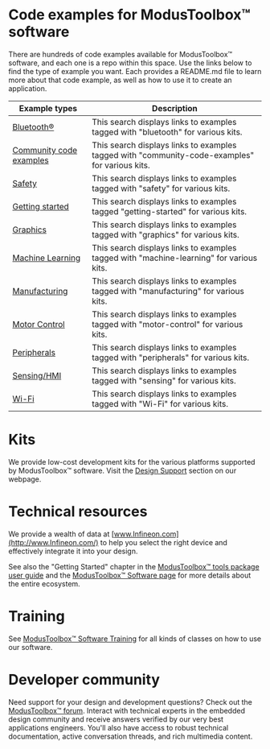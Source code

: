 # Code examples for ModusToolbox™ software

There are hundreds of code examples available for ModusToolbox™ software, and each one is a repo within this space. Use the links below to find the type of example you want. Each provides a README.md file to learn more about that code example, as well as how to use it to create an application.

| Example types | Description |
| ----- | ----- |
| [Bluetooth®](https://github.com/orgs/Infineon/repositories?q=topic%3Abluetooth&type=all&language=&sort=) | This search displays links to examples tagged with "bluetooth" for various kits. |
| [Community code examples](https://github.com/orgs/Infineon/repositories?q=topic%3Acommunity-code-examples&type=all&language=&sort=) | This search displays links to examples tagged with "community-code-examples" for various kits. |
| [Safety](https://github.com/orgs/Infineon/repositories?q=safety) | This search displays links to examples tagged with "safety" for various kits. |
| [Getting started](https://github.com/orgs/Infineon/repositories?q=topic%3Agetting-started&type=all&language=&sort=) | This search displays links to examples tagged "getting-started" for various kits. |
| [Graphics](https://github.com/orgs/Infineon/repositories?q=topic%3Agraphics&type=all&language=&sort=) | This search displays links to examples tagged with "graphics" for various kits. |
| [Machine Learning](https://github.com/orgs/Infineon/repositories?q=topic%3Amachine-learning&type=all&language=&sort=) | This search displays links to examples tagged with "machine-learning" for various kits. |
| [Manufacturing](https://github.com/orgs/Infineon/repositories?q=topic%3Amanufacturing&type=all&language=&sort=) | This search displays links to examples tagged with "manufacturing" for various kits. |
| [Motor Control](https://github.com/orgs/Infineon/repositories?q=topic%3Amotor-control&type=all&language=&sort=) | This search displays links to examples tagged with "motor-control" for various kits. |
| [Peripherals](https://github.com/orgs/Infineon/repositories?q=topic%3Aperipherals&type=all&language=&sort=) | This search displays links to examples tagged with "peripherals" for various kits. |
| [Sensing/HMI](https://github.com/orgs/Infineon/repositories?q=topic%3Asensing&type=all&language=&sort=) | This search displays links to examples tagged with "sensing" for various kits. |
| [Wi-Fi](https://github.com/orgs/Infineon/repositories?q=topic%3Awi-fi&type=all&language=&sort=) | This search displays links to examples tagged with "Wi-Fi" for various kits. |


# Kits
We provide low-cost development kits for the various platforms supported by ModusToolbox™ software. Visit the [Design Support](https://www.infineon.com/cms/en/design-support/tools/sdk/modustoolbox-software/#!designsupport) section on our webpage.

# Technical resources
We provide a wealth of data at [www.Infineon.com](http://www.Infineon.com/) to help you select the right device and effectively integrate it into your design.

See also the "Getting Started" chapter in the [ModusToolbox™ tools package user guide](http://www.Infineon.com/ModusToolboxUserGuide) and the [ModusToolbox™ Software page](https://github.com/Infineon/modustoolbox-software) for more details about the entire ecosystem.

# Training
See [ModusToolbox™ Software Training](https://github.com/Infineon/training-modustoolbox) for all kinds of classes on how to use our software.

# Developer community 
Need support for your design and development questions? Check out the [ModusToolbox™ forum](https://community.infineon.com/t5/ModusToolbox/ct-p/ModusToolbox). Interact with technical experts in the embedded design community and receive answers verified by our very best applications engineers. You'll also have access to robust technical documentation, active conversation threads, and rich multimedia content.

